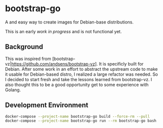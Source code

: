 # bootstrap-go

A and easy way to create images for Debian-base distributions.

This is an early *work in progress* and is not functional yet.

## Background

This was inspired from [bootstrap-vz|https://github.com/andsens/bootstrap-vz]. It is specificly built for Debian. After some work in an effort to abstract the upstream code to make it usable for Debian-based distro, I realized a large refactor was needed. So I decided to start fresh and take the lessons learned from bootstrap-vz. I also thought this to be a good opportunity get to some experience with Golang.

## Development Environment

```sh
docker-compose --project-name bootstrap-go build --force-rm --pull
docker-compose --project-name bootstrap-go run --rm bootstrap-go bash
```
